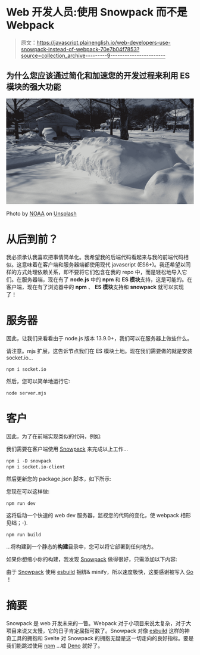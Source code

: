 # Web 开发人员:使用 Snowpack 而不是 Webpack

> 原文：<https://javascript.plainenglish.io/web-developers-use-snowpack-instead-of-webpack-70e7b04f7853?source=collection_archive---------9----------------------->

## 为什么您应该通过简化和加速您的开发过程来利用 ES 模块的强大功能

![](img/0a8dc80027445294049bd16a38309a2f.png)

Photo by [NOAA](https://unsplash.com/@noaa?utm_source=medium&utm_medium=referral) on [Unsplash](https://unsplash.com?utm_source=medium&utm_medium=referral)

# 从后到前？

我必须承认我喜欢把事情简单化。我希望我的后端代码看起来与我的前端代码相似。这意味着在客户端和服务器端都使用现代 javascript (ES6+)。我还希望以同样的方式处理依赖关系，即不要将它们包含在我的 repo 中，而是轻松地导入它们。在服务器端，现在有了 **node.js** 中的 **npm** 和 **ES 模块**支持，这是可能的。在客户端，现在有了浏览器中的 **npm** 、 **ES 模块**支持和 **snowpack** 就可以实现了！

# 服务器

因此，让我们来看看由于 node.js 版本 13.9.0+，我们可以在服务器上做些什么。

请注意。mjs 扩展，这告诉节点我们在 ES 模块土地。现在我们需要做的就是安装 socket.io…

```
npm i socket.io
```

然后，您可以简单地运行它:

```
node server.mjs
```

# 客户

因此，为了在前端实现类似的代码，例如:

我们需要在客户端使用 [Snowpack](https://www.snowpack.dev/) 来完成以上工作…

```
npm i -D snowpack
npm i socket.io-client
```

然后更新您的 package.json 脚本，如下所示:

您现在可以这样做:

```
npm run dev
```

这将启动一个快速的 web dev 服务器，监视您的代码的变化，使 webpack 相形见绌；-).

```
npm run build
```

…将构建到一个静态的**构建**目录中，您可以将它部署到任何地方。

如果你想缩小你的构建，我发现 [Snowpack](https://www.snowpack.dev/) 做得很好，只需添加以下内容:

由于 [Snowpack](https://www.snowpack.dev/) 使用 [esbuild](https://esbuild.github.io/) 捆绑& minify，所以速度极快，这要感谢被写入 [Go](https://golang.org/) ！

# 摘要

Snowpack 是 web 开发未来的一瞥。Webpack 对于小项目来说太复杂，对于大项目来说又太慢，它的日子肯定屈指可数了。Snowpack 对像 [esbuild](https://esbuild.github.io/) 这样的神奇工具的拥抱和 Svelte 对 Snowpack 的拥抱无疑是这一切走向的良好指标。要是我们能跳过使用 [npm](https://www.snowpack.dev/posts/2021-01-13-snowpack-3-0) …嘘 [Deno](https://deno.land/) 就好了。